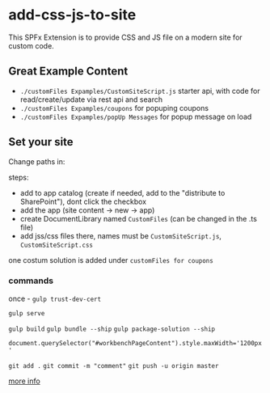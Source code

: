 # add-css-js-to-site

This SPFx Extension is to provide CSS and JS file on a modern site for custom code.

## Great Example Content
* `./customFiles Expamples/CustomSiteScript.js` starter api, with code for read/create/update via rest api and search
* `./customFiles Expamples/coupons` for popuping coupons
* `./customFiles Expamples/popUp Messages` for popup message on load


## Set your site
Change paths in:

steps:
* add to app catalog (create if needed, add to the "distribute to SharePoint"), dont click the checkbox
* add the app (site content -> new -> app)
* create DocumentLibrary named `CustomFiles` (can be changed in the .ts file)
* add jss/css files there, names must be `CustomSiteScript.js`, `CustomSiteScript.css`

one costum solution is added under `customFiles for coupons`



### commands
once - `gulp trust-dev-cert`


`gulp serve`


`gulp build`
`gulp bundle --ship`
`gulp package-solution --ship`


`document.querySelector("#workbenchPageContent").style.maxWidth='1200px'`



`git add .`
`git commit -m "comment"`
`git push -u origin master`




[more info](https://sharepoint.stackexchange.com/questions/277352/what-is-the-best-practice-for-getting-js-and-css-files-into-a-sharepoint-modern)

